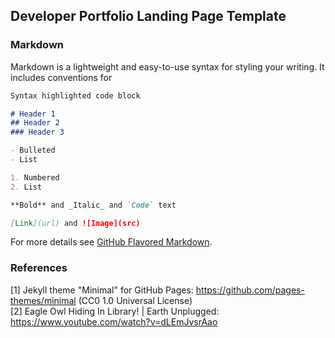## Developer Portfolio Landing Page Template

### Markdown

Markdown is a lightweight and easy-to-use syntax for styling your writing. It includes conventions for

```markdown
Syntax highlighted code block

# Header 1
## Header 2
### Header 3

- Bulleted
- List

1. Numbered
2. List

**Bold** and _Italic_ and `Code` text

[Link](url) and ![Image](src)
```

For more details see [GitHub Flavored Markdown](https://guides.github.com/features/mastering-markdown/).


### References

[1] Jekyll theme "Minimal" for GitHub Pages: https://github.com/pages-themes/minimal (CC0 1.0 Universal License)
<br>[2] Eagle Owl Hiding In Library! | Earth Unplugged: https://www.youtube.com/watch?v=dLEmJvsrAao

